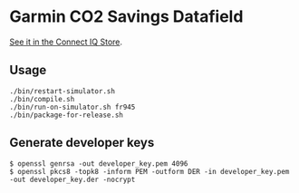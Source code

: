 # Garmin CO2 Savings Datafield

[See it in the Connect IQ Store](https://apps.garmin.com/en-US/apps/229ff68d-6aa5-45da-aef9-f6568fb59ece).

## Usage

```
./bin/restart-simulator.sh
./bin/compile.sh
./bin/run-on-simulator.sh fr945
./bin/package-for-release.sh
```

## Generate developer keys

```
$ openssl genrsa -out developer_key.pem 4096
$ openssl pkcs8 -topk8 -inform PEM -outform DER -in developer_key.pem -out developer_key.der -nocrypt
```

